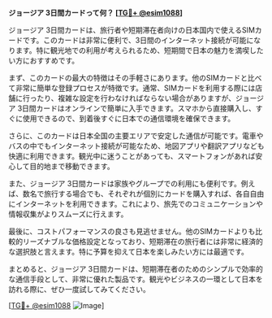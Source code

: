 **ジョージア 3日間カードって何？ [[TG💪+ @esim1088](https://t.me/s/esim1088)]**

ジョージア 3日間カードは、旅行者や短期滞在者向けの日本国内で使えるSIMカードです。このカードは非常に便利で、3日間のインターネット接続が可能になります。特に観光地での利用が考えられるため、短期間で日本の魅力を満喫したい方におすすめです。

まず、このカードの最大の特徴はその手軽さにあります。他のSIMカードと比べて非常に簡単な登録プロセスが特徴です。通常、SIMカードを利用する際には店舗に行ったり、複雑な設定を行わなければならない場合がありますが、ジョージア 3日間カードはオンラインで簡単に入手できます。スマホから直接購入し、すぐに使用できるので、到着後すぐに日本での通信環境を確保できます。

さらに、このカードは日本全国の主要エリアで安定した通信が可能です。電車やバスの中でもインターネット接続が可能なため、地図アプリや翻訳アプリなども快適に利用できます。観光中に迷うことがあっても、スマートフォンがあれば安心して目的地まで移動できます。

また、ジョージア 3日間カードは家族やグループでの利用にも便利です。例えば、数名で旅行する場合でも、それぞれが個別にカードを購入すれば、各自自由にインターネットを利用できます。これにより、旅先でのコミュニケーションや情報収集がよりスムーズに行えます。

最後に、コストパフォーマンスの良さも見逃せません。他のSIMカードよりも比較的リーズナブルな価格設定となっており、短期滞在の旅行者には非常に経済的な選択肢と言えます。特に予算を抑えて日本を楽しみたい方には最適です。

まとめると、ジョージア 3日間カードは、短期滞在者のためのシンプルで効率的な通信手段として、非常に優れた製品です。観光やビジネスの一環として日本を訪れる際に、ぜひ一度試してみてください。

[[TG💪+ @esim1088](https://t.me/s/esim1088) ![Image](https://i.postimg.cc/Y0z9fWf4/image.png)]